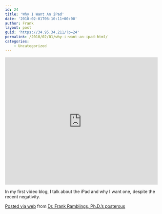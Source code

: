 ```yaml
---
id: 24
title: 'Why I Want An iPad'
date: '2010-02-01T06:10:11+00:00'
author: Frank
layout: post
guid: 'https://34.95.34.211/?p=24'
permalink: /2010/02/01/why-i-want-an-ipad-html/
categories:
    - Uncategorized
---
```



<embed allowfullscreen="true" allowscriptaccess="always" height="417" src="http://www.youtube.com/v/jx7p_tweFys&hl=en&fs=1" type="application/x-shockwave-flash" width="500" wmode="window">

In my first video blog, I talk about the iPad and why I want one, despite the recent negativity.

[Posted via web](http://posterous.com) from [Dr. Frank Ramblings, Ph.D.’s posterous](http://frankramblings.posterous.com/why-i-want-an-ipad-0)
